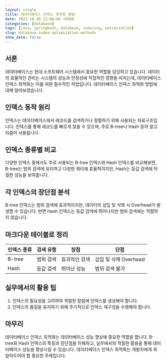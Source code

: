 ```yaml
---
layout: single
title: 데이터베이스 인덱스 최적화 방법
date: 2025-10-30 13:00:00 +0900
categories: [database]
tags: [java, springboot, database, indexing, optimization]
slug: database-index-optimization-methods
show_date: false
---
```


## 서론
데이터베이스는 현대 소프트웨어 시스템에서 중요한 역할을 담당하고 있습니다. 데이터의 효율적인 관리는 시스템의 성능과 안정성에 직접적인 영향을 미치는데, 데이터베이스 인덱스 최적화는 이를 위한 필수적인 작업입니다. 데이터베이스 인덱스 최적화 방법에 대해 알아보겠습니다.

## 인덱스 동작 원리
인덱스는 데이터베이스에서 레코드를 검색하거나 정렬하기 위해 사용되는 자료구조입니다. 인덱스를 통해 레코드를 빠르게 찾을 수 있으며, 주로 B-tree나 Hash 등의 알고리즘이 사용됩니다.

## 인덱스 종류별 비교
다양한 인덱스 중에서도 주로 사용되는 B-tree 인덱스와 Hash 인덱스를 비교해보면, B-tree는 범위 검색에 유리하고 다양한 쿼리에 효율적이지만, Hash는 등값 검색에 탁월한 성능을 보여줍니다.

## 각 인덱스의 장단점 분석
B-tree 인덱스는 범위 검색에 효과적이지만, 데이터의 삽입 및 삭제 시 Overhead가 발생할 수 있습니다. 반면 Hash 인덱스는 등값 검색에 뛰어나지만 범위 검색에는 적합하지 않습니다.

## 마크다운 테이블로 정리
인덱스 종류|검색 유형|장점|단점
---|---|---|---
B-tree|범위 검색|효과적인 검색|삽입 및 삭제 Overhead
Hash|등값 검색|뛰어난 성능|범위 검색 불가

## 실무에서의 활용 팁
1. 인덱스의 필요성을 고려하여 적절한 칼럼에 인덱스를 생성해야 합니다.
2. 인덱스의 품질을 유지하기 위해 주기적으로 인덱스 재구성을 수행해야 합니다.

## 마무리
데이터베이스 인덱스 최적화는 데이터베이스 성능 향상에 중요한 역할을 합니다. B-tree와 Hash 인덱스의 특징과 장단점을 이해하고, 실무에서의 적절한 활용을 통해 데이터베이스 성능을 향상시킬 수 있습니다. 데이터베이스 인덱스 최적화는 개발자에게 꼭 알아두어야 할 중요한 주제입니다.
